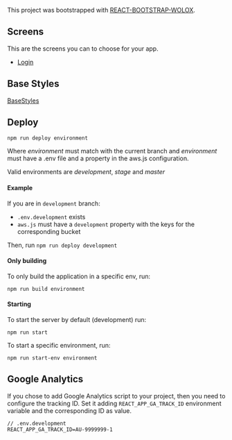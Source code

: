 This project was bootstrapped with [REACT-BOOTSTRAP-WOLOX](https://github.com/Wolox/react-bootstrap).

## Screens

This are the screens you can to choose for your app.

- [Login](docs/Login.md)

## Base Styles

[BaseStyles](docs/BaseStyles.md)

## Deploy

`npm run deploy environment`

Where _environment_ must match with the current branch and _environment_ must have a .env file and a property in the aws.js configuration.

Valid environments are _development_, _stage_ and _master_

#### Example

If you are in `development` branch:

- `.env.development` exists
- `aws.js` must have a `development` property with the keys for the corresponding bucket

Then, run `npm run deploy development`

#### Only building

To only build the application in a specific env, run:

`npm run build environment`

#### Starting

To start the server by default (development) run:

`npm run start`

To start a specific environment, run:

`npm run start-env environment`

## Google Analytics

If you chose to add Google Analytics script to your project, then you need to configure the tracking ID. Set it adding `REACT_APP_GA_TRACK_ID` environment variable and the corresponding ID as value.

```
// .env.development
REACT_APP_GA_TRACK_ID=AU-9999999-1
```
